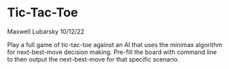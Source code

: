 # Tic-Tac-Toe
Maxwell Lubarsky
10/12/22

Play a full game of tic-tac-toe against an AI that uses the minimax algorithm for next-best-move decision making.
Pre-fill the board with command line to then output the next-best-move for that specific scenario. 
